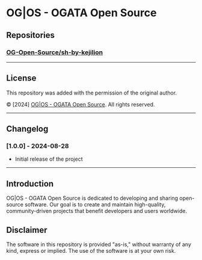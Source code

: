 # OG|OS - OGATA Open Source

## Repositories

### [OG-Open-Source/sh-by-kejilion](https://github.com/OG-Open-Source/sh-by-kejilion)

---

## License

<!-- This repository is licensed under the [Apache License](https://www.apache.org/licenses). -->
<!-- This repository is licensed under the [BSD License](https://opensource.org/licenses/bsd-license.php). -->
<!-- This repository is licensed under the [MIT License](https://opensource.org/licenses/mit-license.php). -->
<!-- This repository is licensed under the [GPL License](https://www.gnu.org/licenses/gpl-3.0.html). -->

This repository was added with the permission of the original author.

© [2024] [OG|OS - OGATA Open Source](https://github.com/OG-Open-Source). All rights reserved.

---

## Changelog

### [1.0.0] - 2024-08-28

- Initial release of the project

---

## Introduction

OG|OS - OGATA Open Source is dedicated to developing and sharing open-source software. Our goal is to create and maintain high-quality, community-driven projects that benefit developers and users worldwide.

## Disclaimer

The software in this repository is provided "as-is," without warranty of any kind, express or implied. The use of the software is at your own risk.
